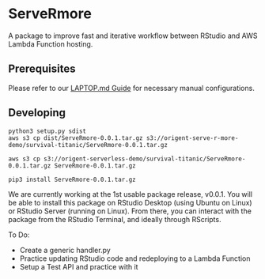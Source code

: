 # ServeRmore

A package to improve fast and iterative workflow between RStudio and AWS Lambda Function hosting.

## Prerequisites

Please refer to our [LAPTOP.md Guide](LAPTOP.md) for necessary manual configurations.

## Developing

```
python3 setup.py sdist
aws s3 cp dist/ServeRmore-0.0.1.tar.gz s3://origent-serve-r-more-demo/survival-titanic/ServeRmore-0.0.1.tar.gz

aws s3 cp s3://origent-serverless-demo/survival-titanic/ServeRmore-0.0.1.tar.gz ServeRmore-0.0.1.tar.gz

pip3 install ServeRmore-0.0.1.tar.gz
```

We are currently working at the 1st usable package release, v0.0.1. You will be able to install this package on RStudio Desktop (using Ubuntu on Linux) or RStudio Server (running on Linux).  From there, you can interact with the package from the RStudio Terminal, and ideally through RScripts.

To Do:
* Create a generic handler.py
* Practice updating RStudio code and redeploying to a Lambda Function
* Setup a Test API and practice with it
